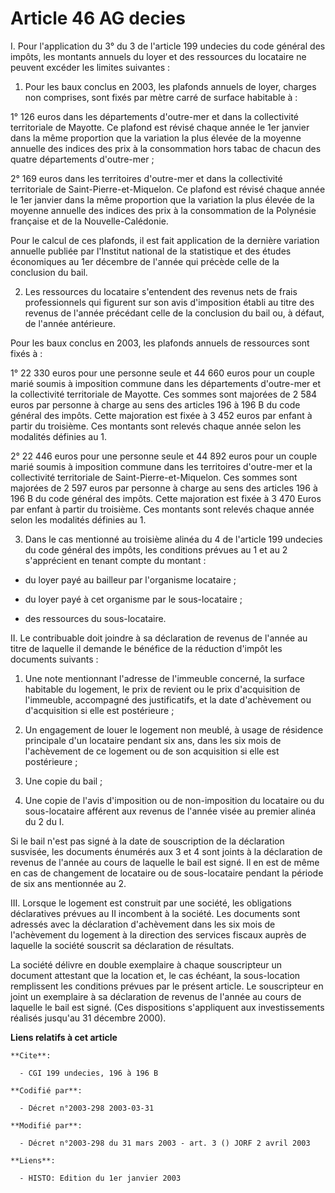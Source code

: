 # Article 46 AG decies

I. Pour l'application du 3° du 3 de l'article 199 undecies du code général des impôts, les montants annuels du loyer et des
ressources du locataire ne peuvent excéder les limites suivantes :

1. Pour les baux conclus en 2003, les plafonds annuels de loyer, charges non comprises, sont fixés par mètre carré de surface
habitable à :

1° 126 euros dans les départements d'outre-mer et dans la collectivité territoriale de Mayotte. Ce plafond est révisé chaque
année le 1er janvier dans la même proportion que la variation la plus élevée de la moyenne annuelle des indices des prix à la
consommation hors tabac de chacun des quatre départements d'outre-mer ;

2° 169 euros dans les territoires d'outre-mer et dans la collectivité territoriale de Saint-Pierre-et-Miquelon. Ce plafond
est révisé chaque année le 1er janvier dans la même proportion que la variation la plus élevée de la moyenne annuelle des
indices des prix à la consommation de la Polynésie française et de la Nouvelle-Calédonie.

Pour le calcul de ces plafonds, il est fait application de la dernière variation annuelle publiée par l'Institut national de
la statistique et des études économiques au 1er décembre de l'année qui précède celle de la conclusion du bail.

2. Les ressources du locataire s'entendent des revenus nets de frais professionnels qui figurent sur son avis d'imposition
établi au titre des revenus de l'année précédant celle de la conclusion du bail ou, à défaut, de l'année antérieure.

Pour les baux conclus en 2003, les plafonds annuels de ressources sont fixés à :

1°  22 330 euros pour une personne seule et 44 660 euros pour un couple marié soumis à imposition commune dans les
départements d'outre-mer et la collectivité territoriale de Mayotte. Ces sommes sont majorées de 2 584 euros par personne à
charge au sens des articles 196 à 196 B du code général des impôts. Cette majoration est fixée à 3 452 euros par enfant à
partir du troisième. Ces montants sont relevés chaque année selon les modalités définies au 1.

2° 22 446 euros pour une personne seule et 44 892 euros pour un couple marié soumis à imposition commune dans les territoires
d'outre-mer et la collectivité territoriale de Saint-Pierre-et-Miquelon. Ces sommes sont majorées de 2 597 euros par personne
à charge au sens des articles 196 à 196 B du code général des impôts. Cette majoration est fixée à 3 470 Euros par enfant à
partir du troisième. Ces montants sont relevés chaque année selon les modalités définies au 1.

3. Dans le cas mentionné au troisième alinéa du 4 de l'article 199 undecies du code général des impôts, les conditions
prévues au 1 et au 2 s'apprécient en tenant compte du montant :

- du loyer payé au bailleur par l'organisme locataire ;

- du loyer payé à cet organisme par le sous-locataire ;

- des ressources du sous-locataire.

II. Le contribuable doit joindre à sa déclaration de revenus de l'année au titre de laquelle il demande le bénéfice de la
réduction d'impôt les documents suivants :

1. Une note mentionnant l'adresse de l'immeuble concerné, la surface habitable du logement, le prix de revient ou le prix
d'acquisition de l'immeuble, accompagné des justificatifs, et la date d'achèvement ou d'acquisition si elle est postérieure ;

2. Un engagement de louer le logement non meublé, à usage de résidence principale d'un locataire pendant six ans, dans les
six mois de l'achèvement de ce logement ou de son acquisition si elle est postérieure ;

3. Une copie du bail ;

4. Une copie de l'avis d'imposition ou de non-imposition du locataire ou du sous-locataire afférent aux revenus de l'année
visée au premier alinéa du 2 du I.

Si le bail n'est pas signé à la date de souscription de la déclaration susvisée, les documents énumérés aux 3 et 4 sont
joints à la déclaration de revenus de l'année au cours de laquelle le bail est signé. Il en est de même en cas de changement
de locataire ou de sous-locataire pendant la période de six ans mentionnée au 2.

III. Lorsque le logement est construit par une société, les obligations déclaratives prévues au II incombent à la société.
Les documents sont adressés avec la déclaration d'achèvement dans les six mois de l'achèvement du logement à la direction des
services fiscaux auprès de laquelle la société souscrit sa déclaration de résultats.

La société délivre en double exemplaire à chaque souscripteur un document attestant que la location et, le cas échéant, la
sous-location remplissent les conditions prévues par le présent article. Le souscripteur en joint un exemplaire à sa
déclaration de revenus de l'année au cours de laquelle le bail est signé.    (Ces dispositions s'appliquent aux
investissements réalisés jusqu'au 31 décembre 2000).

**Liens relatifs à cet article**

	**Cite**:

	  - CGI 199 undecies, 196 à 196 B

	**Codifié par**:

	  - Décret n°2003-298 2003-03-31

	**Modifié par**:

	  - Décret n°2003-298 du 31 mars 2003 - art. 3 () JORF 2 avril 2003

	**Liens**:

	  - HISTO: Edition du 1er janvier 2003
